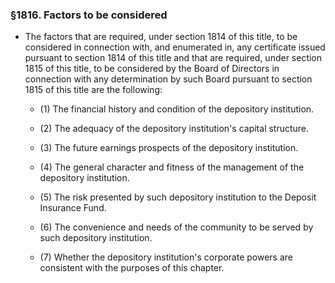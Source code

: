 ### §1816. Factors to be considered
* The factors that are required, under section 1814 of this title, to be considered in connection with, and enumerated in, any certificate issued pursuant to section 1814 of this title and that are required, under section 1815 of this title, to be considered by the Board of Directors in connection with any determination by such Board pursuant to section 1815 of this title are the following:

  * (1) The financial history and condition of the depository institution.

  * (2) The adequacy of the depository institution's capital structure.

  * (3) The future earnings prospects of the depository institution.

  * (4) The general character and fitness of the management of the depository institution.

  * (5) The risk presented by such depository institution to the Deposit Insurance Fund.

  * (6) The convenience and needs of the community to be served by such depository institution.

  * (7) Whether the depository institution's corporate powers are consistent with the purposes of this chapter.